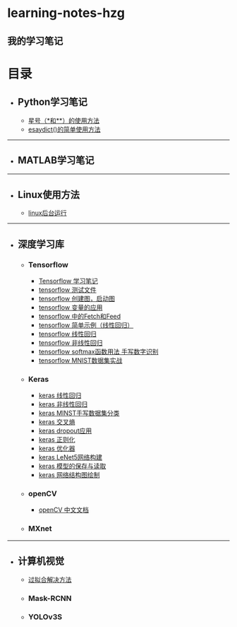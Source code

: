# learning-notes-hzg
 我的学习笔记
---
# 目录
* ## Python学习笔记
    * [星号（\*和**）的使用方法](python\python中easydict的使用.md)
    * [esaydict()的简单使用方法](python\python中星号的用法.md)
---
* ## MATLAB学习笔记
---
* ## Linux使用方法
    * [linux后台运行](linux\linux后台运行.md)
---
* ## 深度学习库
    * ### Tensorflow
        * [Tensorflow 学习笔记](deep-learning-library\tensorflow\tensorflow-学习笔记.md)
        * [tensorflow 测试文件](deep-learning-library\tensorflow\tensorflow-0.0-test.py)
        * [tensorflow 创建图，启动图](deep-learning-library\tensorflow\tensorflow-0.0-test.py)
        * [tensorflow 变量的应用](deep-learning-library\tensorflow\tensorflow-2.1-test.py)
        * [tensorflow 中的Fetch和Feed](deep-learning-library\tensorflow\tensorflow-2.2-test.py)
        * [tensorflow 简单示例（线性回归）](deep-learning-library\tensorflow\tensorflow-2.3-test.py)
        * [tensorflow 线性回归](deep-learning-library\tensorflow\tensorflow-2.4-test.py)
        * [tensorflow 非线性回归](deep-learning-library\tensorflow\tensorflow-3.1-test.py)
        * [tensorflow softmax函数用法 手写数字识别](deep-learning-library\tensorflow\tensorflow-3.2-test.py)
        * [tensorflow MNIST数据集实战](deep-learning-library\tensorflow\tensorflow-3.3-test.py)
    * ### Keras
        * [keras 线性回归](deep-learning-library\keras\1_line_regression.py)
        * [keras 非线性回归](deep-learning-library\keras\2_nonlinear_regression.py)
        * [keras MINST手写数据集分类](deep-learning-library\keras\3_MNISTdateset_classification.py)
        * [keras 交叉熵](deep-learning-library\keras\4_cross_entropy.py)
        * [keras dropout应用](deep-learning-library\keras\5_dropout.py)
        * [keras 正则化](deep-learning-library\keras\6_regularization.py)
        * [keras 优化器](deep-learning-library\keras\7_optimizer.py)
        * [keras LeNet5网络构建](deep-learning-library\keras\8_LeNet.py)
        * [keras 模型的保存与读取](deep-learning-library\keras\9_load_model.py)
        * [keras 网络结构图绘制](deep-learning-library\keras\10_draw_network_structure.py)
    * ### openCV
        * [openCV 中文文档](deep-learning-library\openCV\OpenCV中文文档.pdf)
    * ### MXnet
---
* ## 计算机视觉
    * [过拟合解决方法](CV-nets\过拟合解决方法.md)
    * ### Mask-RCNN
    * ### YOLOv3S